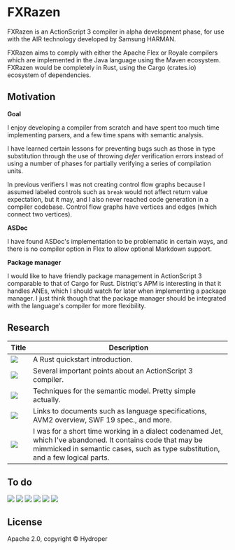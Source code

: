# FXRazen

FXRazen is an ActionScript 3 compiler in alpha development phase, for use with the AIR technology developed by Samsung HARMAN.

FXRazen aims to comply with either the Apache Flex or Royale compilers which are implemented in the Java language using the Maven ecosystem. FXRazen would be completely in Rust, using the Cargo (crates.io) ecosystem of dependencies.

## Motivation

**Goal**

I enjoy developing a compiler from scratch and have spent too much time implementing parsers, and a few time spans with semantic analysis.

I have learned certain lessons for preventing bugs such as those in type substitution through the use of throwing *defer* verification errors instead of using a number of phases for partially verifying a series of compilation units.

In previous verifiers I was not creating control flow graphs because I assumed labeled controls such as `break` would not affect return value expectation, but it may, and I also never reached code generation in a compiler codebase. Control flow graphs have vertices and edges (which connect two vertices).

**ASDoc**

I have found ASDoc's implementation to be problematic in certain ways, and there is no compiler option in Flex to allow optional Markdown support.

**Package manager**

I would like to have friendly package management in ActionScript 3 comparable to that of Cargo for Rust. Distriqt's APM is interesting in that it handles ANEs, which I should watch for later when implementing a package manager. I just think though that the package manager should be integrated with the language's compiler for more flexibility.

## Research

| Title | Description |
| ----- | ----------- |
| [![](https://img.shields.io/badge/Rust-blue)](https://github.com/hydroper/as3parser/wiki/Rust-for-ActionScript-developers) | A Rust quickstart introduction. |
| [![](https://img.shields.io/badge/Compiler-blue)](https://github.com/hydroper/as3parser/blob/master/docs/building-a-compiler.md) | Several important points about an ActionScript 3 compiler. |
| [![](https://img.shields.io/badge/Semantic%20model-blue)](https://github.com/hydroper/as3parser/wiki/Semantic-model) | Techniques for the semantic model. Pretty simple actually. |
| [![](https://img.shields.io/badge/References-blue)](https://github.com/hydroper/as3parser/blob/master/docs/references.md) | Links to documents such as language specifications, AVM2 overview, SWF 19 spec., and more. |
| [![](https://img.shields.io/badge/Jet%20codebase-blue)](https://github.com/hydroper-jet/privcompiler/tree/master/src/compiler) | I was for a short time working in a dialect codenamed Jet, which I've abandoned. It contains code that may be mimmicked in semantic cases, such as type substitution, and a few logical parts. |

## To do

[![](https://img.shields.io/badge/APM-blue)](todo/apm.md)
[![](https://img.shields.io/badge/Compilation%20units-blue)](todo/compilation-units.md)
[![](https://img.shields.io/badge/Misc%2E-blue)](todo/misc.md)
[![](https://img.shields.io/badge/Semantics-blue)](todo/semantics.md)
[![](https://img.shields.io/badge/Unused%20warning-blue)](todo/unused-warning.md)
[![](https://img.shields.io/badge/Verifier-blue)](todo/verifier.md)

## License

Apache 2.0, copyright © Hydroper